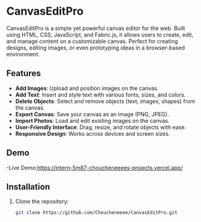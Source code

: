# CanvasEditPro

CanvasEditPro is a simple yet powerful canvas editor for the web. Built using HTML, CSS, JavaScript, and Fabric.js, it allows users to create, edit, and manage content on a customizable canvas. Perfect for creating designs, editing images, or even prototyping ideas in a browser-based environment.

## Features

- **Add Images**: Upload and position images on the canvas.
- **Add Text**: Insert and style text with various fonts, sizes, and colors.
- **Delete Objects**: Select and remove objects (text, images, shapes) from the canvas.
- **Export Canvas**: Save your canvas as an image (PNG, JPEG).
- **Import Photos**: Load and edit existing images on the canvas.
- **User-Friendly Interface**: Drag, resize, and rotate objects with ease.
- **Responsive Design**: Works across devices and screen sizes.

## Demo

-Live Demo:https://intern-5m87-choucheneeees-projects.vercel.app/

## Installation

1. Clone the repository:
   ```bash
   git clone https://github.com/Choucheneeee/CanvasEditPro.git
